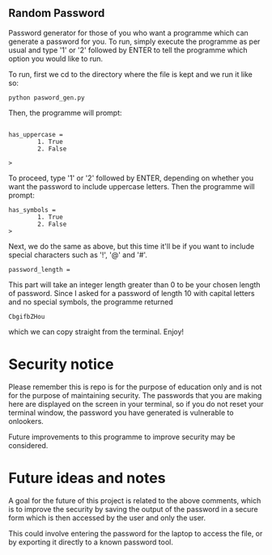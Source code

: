 ## Random Password
Password generator for those of you who want a programme 
which can generate a password for you. To run, simply execute the programme as 
per usual and type '1' or '2' followed by ENTER to tell the programme which 
option you would like to run. 

To run, first we cd to the directory where the file is kept and we run it like so:

```
python pasword_gen.py

```

Then, the programme will prompt:

```

has_uppercase =
        1. True
        2. False
        
> 
```

To proceed, type '1' or '2' followed by ENTER, depending on whether you want the 
password to include uppercase letters. Then the programme will prompt:

```
has_symbols =
        1. True
        2. False
>
```

Next, we do the same as above, but this time it'll be if you want to include special
characters such as '!', '@' and '#'. 

```
password_length =
```

This part will take an integer length greater than 0 to be your chosen length of 
password. Since I asked for a password of length 10 with capital letters and 
no special symbols, the programme returned

```
CbgifbZHou
```

which we can copy straight from the terminal. Enjoy!

# Security notice
Please remember this is repo is for the purpose of education only and
is not for the purpose of maintaining security. The passwords that you are making 
here are displayed on the screen in your terminal, so if you do not reset your terminal
window, the password you have generated is vulnerable to onlookers. 

Future improvements to this programme to improve security may be considered.

# Future ideas and notes
A goal for the future of this project is related to the above comments, which 
is to improve the security by saving the output of the password in a secure
form which is then accessed by the user and only the user.

This could involve entering the password for the laptop to access the file, or
by exporting it directly to a known password tool. 
